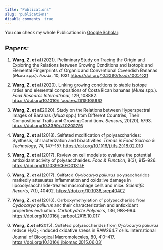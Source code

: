 ```yaml
---
title: "Publications"
slug: "publications"
disable_comments: true
---
```


You can check my whole Publications in [Google Scholar](https://scholar.google.com/citations?user=9kfqtMwAAAAJ&hl=en):

## Papers:

1.  **Wang, Z. et al.**(2021). Preliminary Study on Tracing the Origin and Exploring the Relations between Growing Conditions and Isotopic and Elemental Fingerprints of Organic and Conventional Cavendish Bananas (*Musa* spp.). *Foods*, 10, 1021.https://doi.org/10.3390/foods10051021

2.  **Wang, Z. et al.**(2020). Linking growing conditions to stable isotope ratios and elemental compositions of Costa Rican bananas (*Musa* spp.). *Food Research International*, 129, 108882. https://doi.org/10.1016/j.foodres.2019.108882

3.  **Wang, Z. et al**(2020). Study on the Relations between Hyperspectral Images of Bananas (*Musa* spp.) from Different Countries, Their Compositional Traits and Growing Conditions. *Sensors*, 20(20), 5793. https://doi.org/10.3390/s20205793

4.  **Wang, Z. et al** (2018). Sulfated modification of polysaccharides: Synthesis, characterization and bioactivities. *Trends in Food Science & Technology*, 74, 147–157. https://doi.org/10.1016/j.tifs.2018.02.010

5.  **Wang, Z. et al** (2017). Review on cell models to evaluate the potential antioxidant activity of polysaccharides. *Food & Function*, 8(3), 915–926. https://doi.org/10.1039/C6FO01315E

6.  **Wang, Z. et al** (2017). Sulfated *Cyclocarya paliurus* polysaccharides markedly attenuates inflammation and oxidative damage in lipopolysaccharide-treated macrophage cells and mice. *Scientific Reports*, 7(1), 40402. https://doi.org/10.1038/srep40402

7.  **Wang, Z. et al** (2016). Carboxymethylation of polysaccharide from *Cyclocarya paliurus* and their characterization and antioxidant properties evaluation. *Carbohydrate Polymers*, 136, 988–994. https://doi.org/10.1016/j.carbpol.2015.10.017

8.  **Wang, Z.et al**(2015). Sulfated polysaccharides from *Cyclocarya paliurus* reduce H<sub>2</sub>O<sub>2</sub> -induced oxidative stress in RAW264.7 cells. International Journal of Biological Macromolecules, 80, 410–417. https://doi.org/10.1016/j.ijbiomac.2015.06.031
